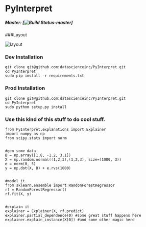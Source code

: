 # PyInterpret
##### Master: [![Build Status-master](https://api.travis-ci.com/repositories/datascienceinc/model-interpretation.svg?token=okdWYn5kDgeoCPJZGPEz&branch=master)]
###Layout

![layout](../master/PyInterpret.png?raw=true)

### Dev Installation
```
git clone git@github.com:datascienceinc/PyInterpret.git
cd PyInterpret
sudo pip install -r requirements.txt
```

### Prod Installation
```
git clone git@github.com:datascienceinc/PyInterpret.git
cd PyInterpret
sudo python setup.py install
```


### Use this kind of this stuff to do cool stuff.

```
from PyInterpret.explanations import Explainer
import numpy as np
from scipy.stats import norm


#gen some data
B = np.array([1.8, -1.2, 3.1])
X = np.random.normal((1,2,3),(1,2,3), size=(1000, 3))
e = norm(0, 5)
y = np.dot(X, B) + e.rvs(1000)


#model it
from sklearn.ensemble import RandomForestRegressor
rf = RandomForestRegressor()
rf.fit(X, y)


#explain it
explainer = Explainer(X, rf.predict)
explainer.partial_dependence(0) #some great stuff happens here
explainer.explain_instance(X[0]) #and some other magic here

```

